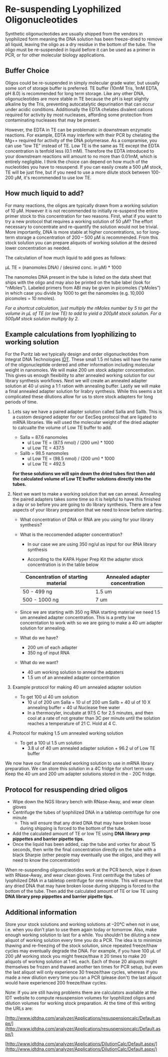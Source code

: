 # Re-suspending Lyophilized Oligonucleotides

Synthetic oligonucleotides are usually shipped from the vendors in lyophilized form meaning the DNA solution has been freeze-dried to remove all liquid, leaving the oligo as a dry residue in the bottom of the tube.  The oligo must be re-suspended in liquid before it can be used as a primer in PCR, or for other molecular biology applications.  

## Buffer Choice

Oligos could be re-suspended in simply molecular grade water, but usually some sort of storage buffer is preferred. TE buffer (10mM Tris, 1mM EDTA, pH 8.0) is recommended for long term storage.  Like any other DNA, oligonucleotides are more stable in TE because the pH is kept slightly alkaline by the Tris, preventing autocatalytic depurination that can occur under acidic conditions.  Additionally the EDTA chelates divalent cations required for activity by most nucleases, affording some protection from contaminating nucleases that may be present.  

However, the EDTA in TE can be problematic in downstream enzymatic reactions.  For example, EDTA may interfere with their PCR by chelating the Mg++ required for activity of the DNA polymerase.  As a compramise, you can use “low TE” instead of TE.  Low TE is the same as TE except the EDTA concentration is tenfold less (0.1 mM).  Therefore the EDTA introduced to your downstream reactions will amount to no more than 0.01mM, which is entirely negligible.  I think the choice can depend on how much of the nucleotides you have to resuspend.  If you can easily create a 500 µM stock, TE will be just fine, but if you need to use a more dilute stock between 100-200 µM, it's recommended to use low TE.

## How much liquid to add?

For many reactions, the oligos are typically drawn from a working solution of 10 µM.  However it is not recommended to initially re-suspend the entire primer stock to this concentration for two reasons.  First, what if you want to try a new protocol that requires a working solution of 50 µM?  The effort necessary to concentrate and re-quantify the solution would not be trivial.  More importantly, DNA is more stable at higher concentrations, so for long-term storage a concentration of 200 – 500 µM is recommended.  From this stock solution you can prepare aliquots of working solution at the desired lower concentration as needed.

The calculation of how much liquid to add goes as follows:

µL TE = (nanomoles DNA) / (desired conc. in µM) * 1000

The nanomoles DNA present in the tube is listed on the data sheet that ships with the oligo and may also be printed on the tube label (look for “nMoles”).  Labeled primers from ABI may be given in picomoles (“pMoles”) in which case you divide by 1000 to get the nanomoles (e.g. 10,000 picomoles = 10 nmoles).

*For a shortcut calculation, just multiply the nMoles number by 5 to get the volume in µL of TE (or low TE) to add to yield a 200µM stock solution.  For a 500µM stock solution multiply by 2.*

## Example calculations from lyophilizing to working solution

For the Puritz lab we typically design and order oligonucleotides from Integrat DNA Technologies [IDT](https://idtdna.com/pages). These small 1.5 ml tubes will have the name of the oligonucleptide ordered and other information including molecular weight in nanomoles. We will make 200 um stock adapter concentration. This gives us enough flexibility to alter annealed working solution for our library synthesis workflows. Next we will create an annealed adapter solution at 40 ul using a 1:1 ration with annealing buffer. Lastly we will make a final annealed adapter solution for lirabry synthesis. While this seems a bit complicated these dilutions allow for us to store stock adapters for long periods of time.

1) Lets say we have a paired adapter solution called SaIIa and SaIIb. This is a custom designed adapter for our EecSeq protocol that are ligated to mRNA libraries. We will used the molecular weight of the dried adapter to calcualte the volume of Low TE buffer to add.

   * Salla = 87.6 nanomoles
     * ul Low TE = (87.5 nmol) / (200 um) * 1000
     * ul Low TE = 437.5
   * Sallb = 98.5 nanomoles
     * ul Low TE = (98.5 nmol) / (200 um) * 1000
     * ul Low TE = 492.5

    **For these solutions we will spin down the dried tubes first then add the calculated volume of Low TE buffer solutions directly into the tubes.**

2) Next we want to make a working solution that we can anneal. Annealing the paired adapters takes some time so it is helpful to have this finished a day or so before you are going to do library synthesis. There are a few aspects of your library preparation that we need to know before starting.

   * What concentration of DNA or RNA are you using for your library synthesis?
  
   * What is the reccomended adapter concentration?

     * In our case we are using 350 ng/ul as input for our RNA library synthesis
  
     * According to the KAPA Hyper Prep Kit the adapter stock concentration is in the table below

      | Concentration of starting material | Annealed adapter concentration |
      |------------------------------------|--------------------------------|
      | 50 - 499 ng | 1.5 um |
      | 500 - 1000 ng | 7 um |

   * Since we are starting with 350 ng RNA starting material we need 1.5 um annealed adapter concentration. This is a pretty low concerntation to work with so we are going to make a 40 um adapter solution for annealing.
  
   * What do we have?
     * 200 um of each adapter
     * 350 ng of input RNA

   * What do we want?  
      * 40 um working solution to anneal the adpaters
      * 1.5 um of an annealed adapter concentration

3) Example protocol for making 40 um annealed adapter solution

   * To get 100 ul 40 um solution
        * 10 ul of 200 um Salla + 10 ul of 200 um Sallb + 40 ul of 10 X annealing buffer + 40 ul Nuclease free water
        * In a thermocyler, incubate at 97.5 C for 2.5 minutes, and then cool at a rate of not greater than 3C per minute until the solution reaches a temperature of 21 C. Hold at 4 C.  

4) Protocol for making 1.5 um annealed working solution

      * To get a 100 ul 1.5 um solution
        * 3.8 ul of 40 um annealed adapter solution + 96.2 ul of Low TE buffer

  We now have our final annealed working solution to use in mRNA library preparation. We can store this solution in a 4C fridge for short term use. Keep the 40 um and 200 um adapter solutions stored in the - 20C fridge.

## Protocol for resuspending dried oligos

* Wipe down the NGS library bench with RNase-Away, and wear clean gloves
* Centrifuge the tubes of lyophilized DNA in a tabletop centrifuge for one minute
  * This will ensure that any dried DNA that may have broken loose during shipping is forced to the bottom of the tube.
* Add the calculated amount of TE or low TE using **DNA library prep pippettes and barrier pipette tips.**  
* Once the liquid has been added, cap the tube and vortex for about 15 seconds, then write the final concentration directly on the tube with a black Sharpie (other people may eventually use the oligos, and they will need to know the concentration)

When re-suspending oligonucleotides work at the PCR bench, wipe it down with RNase-Away, and wear clean gloves.  First centrifuge the tubes of lyophilized DNA in a tabletop centrifuge for one minute.  This will ensure that any dried DNA that may have broken loose during shipping is forced to the bottom of the tube.  Then add the calculated amount of TE or low TE using **DNA library prep pippettes and barrier pipette tips.**  

## Additional information

Store your stock solutions and working solutions at –20°C when not in use, i.e. when you don’t plan to use them again today or tomorrow.  Also, make enough working solution to last for a while.  You shouldn’t be diluting a new aliquot of working solution every time you do a PCR.  The idea is to minimize thawing and re-freezing of the stock solution, since repeated freeze/thaw cycles may eventually degrade the DNA.  For example, if you have 100 µL of 200 µM working stock you might freeze/thaw it 20 times to make 20 aliquots of working solution at 1 mL each.  Each of those 20 aliquots might themselves be frozen and thawed another ten times for PCR setup, but even the last aliquot will only experience 30 freeze/thaw cycles, whereas if you made a new dilution every time you ran a PCR (please don't) the last aliquot would have experienced 200 freeze/thaw cycles.

Note: If you are still having problems there are calculators available at the IDT website to compute resuspension volumes for lyophilized oligos and dilution volumes for working stock preparation.  At the time of this writing the URLs are:

[http://www.idtdna.com/analyzer/Applications/resuspensioncalc/Default.aspx/](http://www.idtdna.com/analyzer/Applications/resuspensioncalc/Default.aspx/)

[http://www.idtdna.com/analyzer/Applications/DilutionCalc/Default.aspx/](http://www.idtdna.com/analyzer/Applications/DilutionCalc/Default.aspx/)
